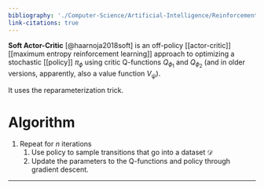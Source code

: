 ```yaml
---
bibliography: './Computer-Science/Artificial-Intelligence/Reinforcement-Learning/papers.bib'
link-citations: true
---
```


**Soft Actor-Critic** [@haarnoja2018soft] is an off-policy [[actor-critic]] [[maximum entropy reinforcement learning]] approach to optimizing a stochastic [[policy]] $\pi_\phi$ using critic Q-functions $Q_{\phi_1}$ and $Q_{\phi_2}$ (and in older versions, apparently, also a value function $V_\psi$).

It uses the reparameterization trick.

# Algorithm

1. Repeat for $n$ iterations
    1. Use policy to sample transitions that go into a dataset $\mathcal{D}$
    2. Update the parameters to the Q-functions and policy through gradient descent.

---